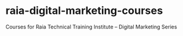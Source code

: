 # raia-digital-marketing-courses
Courses for Raia Technical Training Institute – Digital Marketing Series
